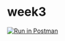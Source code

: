 # week3

[![Run in Postman](https://run.pstmn.io/button.svg)](https://app.getpostman.com/run-collection/02e533d5d6876cff7aa3)
